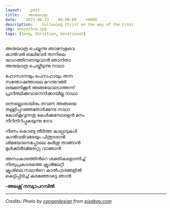 ```yaml
---
layout:    post
title:    അനുയാത്ര
date:    2021-06-23    00:00:00    +0000
description:    Following Christ on the way of the Cross
img: anuyathra.jpg
tags: [Song, Christian, Devotional]
---
```


അനുയാത്ര ചെയ്യുന്നു ഞാനേശുവെ  
കാൽവരി ബലിവേദി തന്നിലെ  
യാഗത്തിനണയുവാൻ ഞാനിതാ  
അനുയാത്ര ചെയ്തീടുന്നു നാഥാ  

ഹോസാനയും പെസഹായും തന്ന  
സന്തോഷത്താലെ മറന്നുറങ്ങി  
ഒരുമണിക്കൂർ അങ്ങയോടൊത്തന്ന്  
പ്രാർത്ഥിക്കുവാനെനിക്കായില്ല നാഥാ 

ഒന്നല്ലൊരായിരം തവണ അങ്ങയെ  
തള്ളിപ്പറഞ്ഞതോർക്കുന്നു നാഥാ  
കോഴികൂവുന്നതു കേൾക്കുമ്പോളെൻ മനം  
നീറിനീറിപ്പുകയുന്നു ദേവ  

നിണം കൊണ്ടു തീർത്ത കാല്പാടുകൾ  
കാൽവരിവരേയും പിന്തുടരാൻ  
ശിമയോനെപ്പോലെ കുരിശു താങ്ങാൻ  
മുൾക്കിരീടമിതേറ്റു വാങ്ങാൻ  

അന്ധകാരത്തിൻറെ ശക്തികളൊന്നിച്ച്‌  
നിത്യപ്രകാശത്തെ ക്രൂശിലേറ്റി  
ക്രൂശിലെ നാഥൻറെ കാൽപാദങ്ങളിൽ  
കെട്ടിപ്പിടിച്ച്‌ കരഞ്ഞോട്ടെ ഞാൻ  

**-അലക്സ് നമ്പ്യാപറമ്പിൽ**

----------
_Credits: Photo by [congerdesign](https://pixabay.com/users/congerdesign-509903/) from [pixabay.com](https://pixabay.com/)_  
